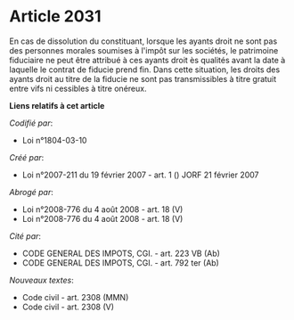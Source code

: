 # Article 2031

En cas de dissolution du constituant, lorsque les ayants droit ne sont pas des personnes morales soumises à l'impôt sur les
sociétés, le patrimoine fiduciaire ne peut être attribué à ces ayants droit ès qualités avant la date à laquelle le contrat
de fiducie prend fin. Dans cette situation, les droits des ayants droit au titre de la fiducie ne sont pas transmissibles à
titre gratuit entre vifs ni cessibles à titre onéreux.

**Liens relatifs à cet article**

_Codifié par_:

  - Loi n°1804-03-10

_Créé par_:

  - Loi n°2007-211 du 19 février 2007 - art. 1 () JORF 21 février 2007

_Abrogé par_:

  - Loi n°2008-776  du 4 août 2008 - art. 18 (V)
  - Loi n°2008-776 du 4 août 2008 - art. 18 (V)

_Cité par_:

  - CODE GENERAL DES IMPOTS, CGI. - art. 223 VB (Ab)
  - CODE GENERAL DES IMPOTS, CGI. - art. 792 ter (Ab)

_Nouveaux textes_:

  - Code civil - art. 2308 (MMN)
  - Code civil - art. 2308 (V)
